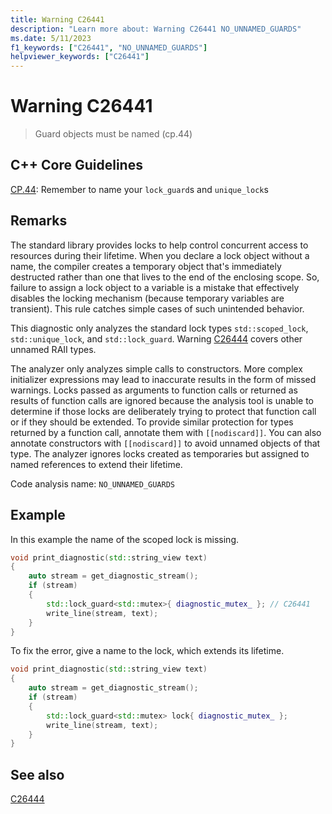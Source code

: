 ```yaml
---
title: Warning C26441
description: "Learn more about: Warning C26441 NO_UNNAMED_GUARDS"
ms.date: 5/11/2023
f1_keywords: ["C26441", "NO_UNNAMED_GUARDS"]
helpviewer_keywords: ["C26441"]
---
```

# Warning C26441

> Guard objects must be named (cp.44)

## C++ Core Guidelines

[CP.44](https://isocpp.github.io/CppCoreGuidelines/CppCoreGuidelines#cp44-remember-to-name-your-lock_guards-and-unique_locks): Remember to name your `lock_guard`s and `unique_lock`s

## Remarks

The standard library provides locks to help control concurrent access to resources during their lifetime. When you declare a lock object without a name, the compiler creates a temporary object that's immediately destructed rather than one that lives to the end of the enclosing scope. So, failure to assign a lock object to a variable is a mistake that effectively disables the locking mechanism (because temporary variables are transient). This rule catches simple cases of such unintended behavior.

This diagnostic only analyzes the standard lock types `std::scoped_lock`, `std::unique_lock`, and `std::lock_guard`. Warning [C26444](c26444.md) covers other unnamed RAII types.

The analyzer only analyzes simple calls to constructors. More complex initializer expressions may lead to inaccurate results in the form of missed warnings. Locks passed as arguments to function calls or returned as results of function calls are ignored because the analysis tool is unable to determine if those locks are deliberately trying to protect that function call or if they should be extended. To provide similar protection for types returned by a function call, annotate them with `[[nodiscard]]`. You can also annotate constructors with `[[nodiscard]]` to avoid unnamed objects of that type. The analyzer ignores locks created as temporaries but assigned to named references to extend their lifetime.

Code analysis name: `NO_UNNAMED_GUARDS`

## Example

In this example the name of the scoped lock is missing.

```cpp
void print_diagnostic(std::string_view text)
{
    auto stream = get_diagnostic_stream();
    if (stream)
    {
        std::lock_guard<std::mutex>{ diagnostic_mutex_ }; // C26441
        write_line(stream, text);
    }
}
```

To fix the error, give a name to the lock, which extends its lifetime.

```cpp
void print_diagnostic(std::string_view text)
{
    auto stream = get_diagnostic_stream();
    if (stream)
    {
        std::lock_guard<std::mutex> lock{ diagnostic_mutex_ };
        write_line(stream, text);
    }
}
```

## See also

[C26444](C26444.md)

